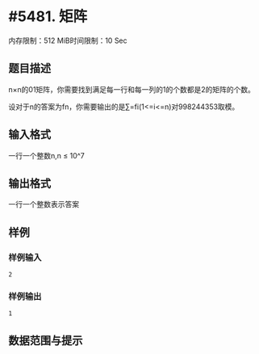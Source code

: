 # #5481. 矩阵

内存限制：512 MiB时间限制：10 Sec

## 题目描述

n&times;n的01矩阵，你需要找到满足每一行和每一列的1的个数都是2的矩阵的个数。

设对于n的答案为fn，你需要输出的是&sum;=fi(1<=i<=n)对998244353取模。

## 输入格式

一行一个整数n,n &le; 10^7

## 输出格式

一行一个整数表示答案

## 样例

### 样例输入

    
    2
    

### 样例输出

    
    1
    

## 数据范围与提示
